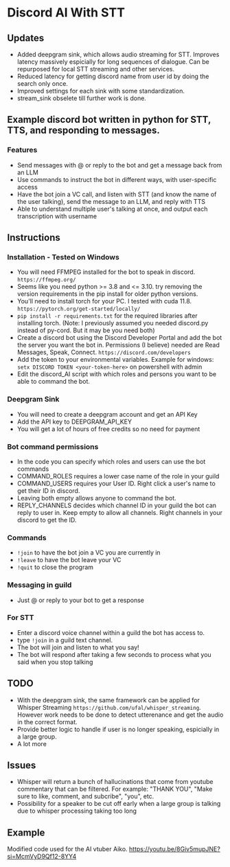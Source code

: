 # Discord AI With STT

## Updates
- Added deepgram sink, which allows audio streaming for STT. Improves latency massively espicially for long sequences of dialogue. Can be repurposed for local STT streaming and other services.
- Reduced latency for getting discord name from user id by doing the search only once.
- Improved settings for each sink with some standardization.
- stream_sink obselete till further work is done.

## Example discord bot written in python for STT, TTS, and responding to messages.
### Features
- Send messages with @ or reply to the bot and get a message back from an LLM
- Use commands to instruct the bot in different ways, with user-specific access
- Have the bot join a VC call, and listen with STT (and know the name of the user talking), send the message to an LLM, and reply with TTS
- Able to understand multiple user's talking at once, and output each transcription with username

## Instructions
### Installation - Tested on Windows
- You will need FFMPEG installed for the bot to speak in discord. ```https://ffmpeg.org/```
- Seems like you need python >= 3.8 and <= 3.10. try removing the version requirements in the pip install for older python versions.
- You'll need to install torch for your PC. I tested with cuda 11.8. ```https://pytorch.org/get-started/locally/```
- ```pip install -r requirements.txt``` for the required libraries after installing torch. (Note: I previously assumed you needed discord.py instead of py-cord. But it may be you need both)
- Create a discord bot using the Discord Developer Portal and add the bot the server you want the bot in. Permissions (I believe) needed are Read Messages, Speak, Connect. ```https://discord.com/developers```
- Add the token to your environmental variables. Example for windows: ```setx DISCORD TOKEN <your-token-here>``` on powershell with admin
- Edit the discord_AI script with which roles and persons you want to be able to command the bot.

### Deepgram Sink
- You will need to create a deepgram account and get an API Key
- Add the API key to DEEPGRAM_API_KEY
- You will get a lot of hours of free credits so no need for payment

### Bot command permissions
 - In the code you can specify which roles and users can use the bot commands
 - COMMAND_ROLES requires a lower case name of the role in your guild
 - COMMAND_USERS requires your User ID. Right click a user's name to get their ID in discord.
 - Leaving both empty allows anyone to command the bot.
 - REPLY_CHANNELS decides which channel ID in your guild the bot can reply to user in. Keep empty to allow all channels. Right channels in your discord to get the ID.


### Commands
- ```!join``` to have the bot join a VC you are currently in
- ```!leave``` to have the bot leave your VC
- ```!quit``` to close the program

### Messaging in guild
- Just @ or reply to your bot to get a response
  
### For STT
- Enter a discord voice channel within a guild the bot has access to.
- type ```!join``` in a guild text channel.
- The bot will join and listen to what you say!
- The bot will respond after taking a few seconds to process what you said when you stop talking

## TODO
- With the deepgram sink, the same framework can be applied for Whisper Streaming ```https://github.com/ufal/whisper_streaming```. However work needs to be done to detect utterenance and get the audio in the correct format.
- Provide better logic to handle if user is no longer speaking, espicially in a large group.
- A lot more

## Issues
- Whisper will return a bunch of hallucinations that come from youtube commentary that can be filtered. For example: "THANK YOU", "Make sure to like, comment, and subcribe", "you", etc.
- Possibility for a speaker to be cut off early when a large group is talking due to whisper processing taking too long

## Example
Modified code used for the AI vtuber Aiko.
https://youtu.be/8Giv5mupJNE?si=McmVyD9Qf12-8YY4

